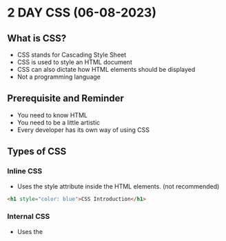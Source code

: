 # 2 DAY CSS (06-08-2023)

## What is CSS?
- CSS stands for Cascading Style Sheet
- CSS is used to style an HTML document
- CSS can also dictate how HTML elements should be displayed
- Not a programming language

## Prerequisite and Reminder
- You need to know HTML
- You need to be a little artistic
- Every developer has its own way of using CSS

## Types of CSS
### Inline CSS
- Uses the style attribute inside the HTML elements. (not recommended)
```html
<h1 style="color: blue">CSS Introduction</h1>
```
### Internal CSS
- Uses the <style> element inside the <head> of the HTML page.
 ```html
<head>
  <style type="text/css">
    h1 {
        color: green;
    }
  </style>
</head>
<body>
  <h1>CSS Introduction</h1>
</body>
```
### External CSS
- Uses an external CSS file which is linked by the <link> element inside the <head> of the HTML page.
 #### HTML file
 ```html
 <head>
  <link rel="stylesheet" href="css/style.css">
</head>
 ```
 #### CSS file
 ```html
 @import url('https://fonts.googleapis.com/css2?family=Lato:wght@300&display=swap');

body {
   font-family: 'Lato', sans-serif;
}
 ```
 ### How to Comment
 ```html
 /* This is a comment */
 ```
 
 ### The Root Selector
 ```html
 * {
   font-size: 20px;
}
 ```
 ### Ways to set a color
 ```html
 /* Color Name */
 h1 {
   color: red;
}
/* Hexadecimal */
 h1 {
   color: #ff0000;
}
/* RGB */
 h1 {
   color: rgb(255, 255, 0);
}
```




